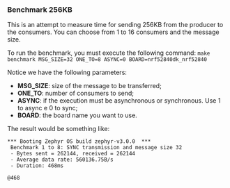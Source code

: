 ### Benchmark 256KB
This is an attempt to measure time for sending 256KB from the producer to the consumers. You can choose from 1 to 16 consumers and the message size. 

To run the benchmark, you must execute the following command: `make benchmark MSG_SIZE=32 ONE_TO=8 ASYNC=0 BOARD=nrf52840dk_nrf52840`

Notice we have the following parameters:

* **MSG_SIZE**: size of the message to be transferred;
* **ONE_TO**: number of consumers to send;
* **ASYNC**: if the execution must be asynchronous or synchronous. Use 1 to async e 0 to sync;
* **BOARD**: the board name you want to use.

The result would be something like:
```
*** Booting Zephyr OS build zephyr-v3.0.0  ***
 Benchmark 1 to 8: SYNC transmission and message size 32
 - Bytes sent = 262144, received = 262144 
 - Average data rate: 560136.75B/s
 - Duration: 468ms

@468
```
